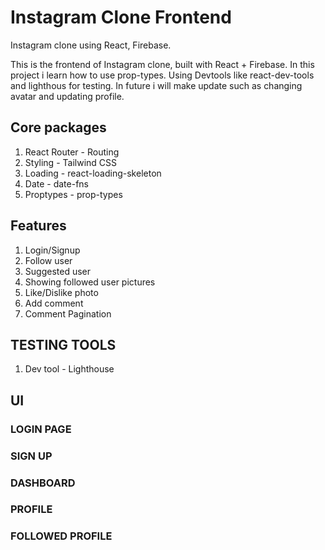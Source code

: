 # Instagram Clone Frontend


Instagram clone using  React, Firebase.

This is the frontend of Instagram clone, built with React + Firebase. In this project i learn how to use prop-types. Using Devtools like react-dev-tools and lighthous for testing. In future i will make update such as changing avatar and updating profile.

## Core packages

1. React Router - Routing
2. Styling - Tailwind CSS
3. Loading - react-loading-skeleton
4. Date - date-fns
5. Proptypes - prop-types

## Features

1. Login/Signup
2. Follow user
3. Suggested user
4. Showing followed user pictures
5. Like/Dislike photo
6. Add comment
7. Comment Pagination


## TESTING TOOLS

1. Dev tool - Lighthouse

## UI

### LOGIN PAGE

[](./screenshorts/login.png)

### SIGN UP

[](./screenshorts/signUpinstagram.png)

### DASHBOARD 

[](./screenshorts/instagram.png)

### PROFILE

[](./screenshorts/insprofile.png)

### FOLLOWED PROFILE

[](./screenshorts/followedprofile.png)